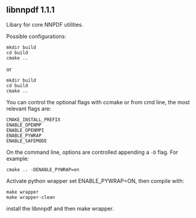 libnnpdf 1.1.1
----------------------------

Libary for core NNPDF utilities.

Possible configurations:
```Shell
mkdir build
cd build
cmake ..
```
or
```Shell
mkdir build
cd build
cmake ..
```
You can control the optional flags with ccmake or from cmd line, the most relevant flags are:
```Shell
CMAKE_INSTALL_PREFIX
ENABLE_OPENMP
ENABLE_OPENMPI
ENABLE_PYWRAP
ENABLE_SAFEMODE
```

On the command line, options are controlled appending a `-D` flag. For
example:

```
cmake .. -DENABLE_PYWRAP=on
```

Activate python wrapper set ENABLE_PYWRAP=ON, then compile with:
```Shell
make wrapper
make wrapper-clean
```
install the libnnpdf and then make wrapper.

